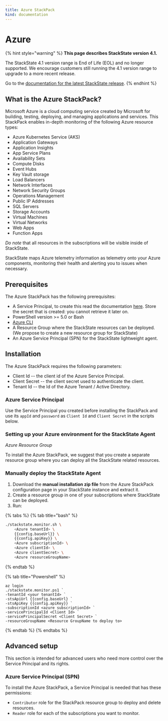 ```yaml
---
title: Azure StackPack
kind: documentation
---
```


# Azure

{% hint style="warning" %}
**This page describes StackState version 4.1.** 

The StackState 4.1 version range is End of Life \(EOL\) and no longer supported. We encourage customers still running the 4.1 version range to upgrade to a more recent release.

Go to the [documentation for the latest StackState release](https://docs.stackstate.com/).
{% endhint %}

## What is the Azure StackPack?

Microsoft Azure is a cloud computing service created by Microsoft for building, testing, deploying, and managing applications and services. This StackPack enables in-depth monitoring of the following Azure resource types:

* Azure Kubernetes Service \(AKS\)
* Application Gateways
* Application Insights
* App Service Plans
* Availability Sets
* Compute Disks
* Event Hubs
* Key Vault storage
* Load Balancers
* Network Interfaces
* Network Security Groups
* Operations Management
* Public IP Addresses
* SQL Servers
* Storage Accounts
* Virtual Machines
* Virtual Networks
* Web Apps
* Function Apps

_Do note_ that all resources in the subscriptions will be visible inside of StackState.

StackState maps Azure telemetry information as telemetry onto your Azure components, monitoring their health and alerting you to issues when necessary.

## Prerequisites

The Azure StackPack has the following prerequisites:

* A Service Principal, to create this read the documentation [here](https://docs.microsoft.com/en-us/cli/azure/ad/sp?view=azure-cli-latest#az-ad-sp-create-for-rbac). Store the secret that is created: you cannot retrieve it later on.
* PowerShell version &gt;= 5.0 or Bash
* [Azure CLI](https://docs.microsoft.com/en-us/cli/azure/install-azure-cli?view=azure-cli-latest)
* A Resource Group where the StackState resources can be deployed. \(We propose to create a new resource group for StackState\)
* An Azure Service Principal \(SPN\) for the StackState lightweight agent.

## Installation

The Azure StackPack requires the following parameters:

* Client Id -- the client id of the Azure Service Principal.
* Client Secret -- the client secret used to authenticate the client.
* Tenant Id -- the Id of the Azure Tenant / Active Directory.

### Azure Service Principal

Use the Service Principal you created before installing the StackPack and use its `appId` and `password` as `Client Id` and `Client Secret` in the scripts below.

### Setting up your Azure environment for the StackState Agent

_Azure Resource Group_

To install the Azure StackPack, we suggest that you create a separate resource group where you can deploy all the StackState related resources.

### Manually deploy the StackState Agent

1. Download the **manual installation zip file** from the Azure StackPack configuration page in your StackState instance and extract it.
2. Create a resource group in one of your subscriptions where StackState can be deployed.
3. Run:

{% tabs %}
{% tab title="bash" %}
```bash
./stackstate.monitor.sh \
    <Azure tenantId> \
    {{config.baseUrl}} \
    {{config.apiKey}} \
    <Azure subscriptionId> \
    <Azure clientId> \
    <Azure clientSecret> \
    <Azure resourceGroupName>
```
{% endtab %}

{% tab title="Powershell" %}
```text
az login
./stackstate.monitor.ps1 `
-tenantId <your tenantId> `
-stsApiUrl {{config.baseUrl} `
-stsApiKey {{config.apiKey}} `
-subscriptionId <azure subscriptionId> `
-servicePrincipalId <Client Id> `
-servicePrincipalSecret <Client Secret> `
-resourceGroupName <Resource GroupName to deploy to>
```
{% endtab %}
{% endtabs %}

## Advanced setup

This section is intended for advanced users who need more control over the Service Principal and its rights.

### Azure Service Principal \(SPN\)

To install the Azure StackPack, a Service Principal is needed that has these permissions:

* `Contributor` role for the StackPack resource group to deploy and delete resources.
* `Reader` role for each of the subscriptions you want to monitor.

